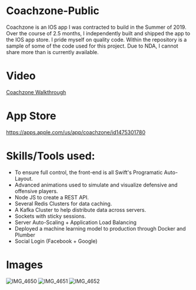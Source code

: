 # Coachzone-Public

Coachzone is an IOS app I was contracted to build in the Summer of 2019. Over the course of 2.5 months, I independently built and shipped the app to the IOS app store. I pride myself on quality code. Within the repository is a sample of some of the code used for this project. Due to NDA, I cannot share more than is currently available.

# Video 

[Coachzone Walkthrough](https://www.youtube.com/watch?v=yk4iIGWHfNc&feature=youtu.be.)

# App Store

https://apps.apple.com/us/app/coachzone/id1475301780


# Skills/Tools used:
- To ensure full control, the front-end is all Swift's Programatic Auto-Layout.
- Advanced animations used to simulate and visualize defensive and offensive players.
- Node JS to create a REST API. 
- Several Redis Clusters for data caching.
- A Kafka Cluster to help distribute data across servers.
- Sockets with sticky sessions. 
- Server Auto-Scaling + Application Load Balancing
- Deployed a machine learning model to production through Docker and Plumber
- Social Login (Facebook + Google)

# Images
![IMG_4650](https://user-images.githubusercontent.com/31415211/62838066-14d85d00-bc45-11e9-8167-b9ee97df4081.jpeg)
![IMG_4651](https://user-images.githubusercontent.com/31415211/62838067-14d85d00-bc45-11e9-9395-5f0b4911ace4.jpeg)
![IMG_4652](https://user-images.githubusercontent.com/31415211/62838068-14d85d00-bc45-11e9-8f36-0a8cd69935d2.jpeg)


